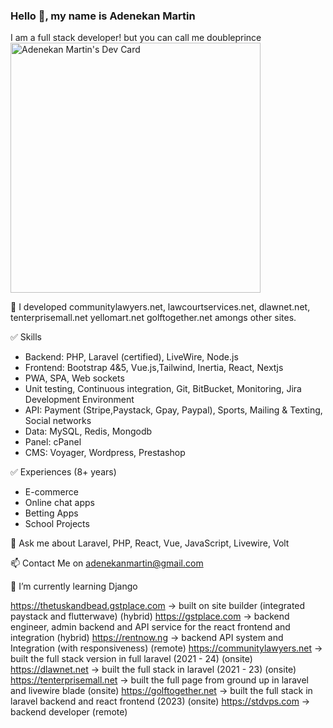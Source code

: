 
### Hello 👋, my name is Adenekan Martin
I am a full stack developer! but you can call me doubleprince
<a href="https://app.daily.dev/doubleprince"><img src="https://api.daily.dev/devcards/31fc8cfa47714afea8b0344846ab4cb4.png?r=6py" width="400" alt="Adenekan Martin's Dev Card"/></a>

🔭 I developed communitylawyers.net, lawcourtservices.net, dlawnet.net, tenterprisemall.net yellomart.net golftogether.net amongs other sites.

✅ Skills
- Backend: PHP, Laravel (certified), LiveWire,  Node.js
- Frontend: Bootstrap 4&5, Vue.js,Tailwind, Inertia, React, Nextjs
 - PWA, SPA, Web sockets
- Unit testing, Continuous integration, Git, BitBucket, Monitoring, Jira Development Environment
- API: Payment (Stripe,Paystack, Gpay, Paypal), Sports, Mailing & Texting, Social networks
- Data: MySQL, Redis, Mongodb
- Panel: cPanel
- CMS: Voyager, Wordpress, Prestashop

✅ Experiences (8+ years)
- E-commerce
- Online chat apps
- Betting Apps
- School Projects

💬 Ask me about Laravel, PHP, React, Vue, JavaScript, Livewire, Volt

📫 Contact Me on adenekanmartin@gmail.com

🌱 I’m currently learning Django

https://thetuskandbead.gstplace.com -> built on site builder  (integrated paystack and flutterwave) (hybrid)
https://gstplace.com -> backend engineer, admin backend and API service for the react frontend and integration (hybrid)
https://rentnow.ng -> backend API system and Integration (with responsiveness) (remote)
https://communitylawyers.net -> built the full stack version in full laravel (2021 - 24) (onsite)
https://dlawnet.net -> built the full stack in laravel (2021 - 23) (onsite)
https://tenterprisemall.net -> built the full page from ground up in laravel and livewire blade (onsite)
https://golftogether.net -> built the full stack in laravel backend and react frontend (2023) (onsite)
https://stdvps.com -> backend developer (remote)





